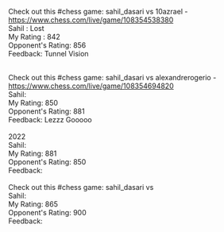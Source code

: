 Check out this #chess game: sahil_dasari vs 10azrael - https://www.chess.com/live/game/108354538380
<br/>
Sahil : Lost
<br/>
My Rating : 842
<br/>
Opponent's Rating: 856
<br/>
Feedback: Tunnel Vision
<br/>
<br/>

Check out this #chess game: sahil_dasari vs alexandrerogerio - https://www.chess.com/live/game/108354694820
<br/>
Sahil: 
<br/>
My Rating: 850
<br/>
Opponent's Rating: 881
<br/>
Feedback: Lezzz Gooooo
<br/>
<br/>
2022<br/>
Sahil:
<br/>
My Rating: 881
<br/>
Opponent's Rating: 850
<br/>
Feedback:
<br/>
<br/>
Check out this #chess game: sahil_dasari vs
<br/>
Sahil: 
<br/>
My Rating: 865
<br/>
Opponent's Rating: 900
<br/>
Feedback: 
